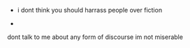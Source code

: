 - i dont think you should harrass people over fiction

- 
dont talk to me about any form of discourse im not miserable
